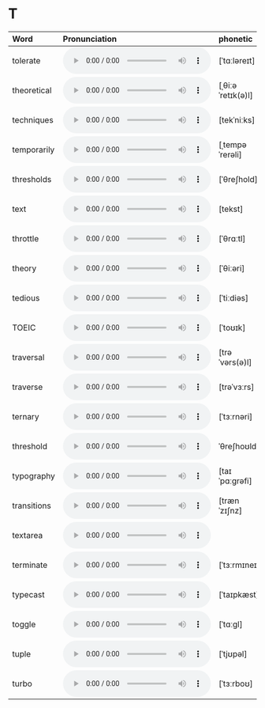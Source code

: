 
# T

| Word  | Pronunciation | phonetic |
| :-- | :-- | :-- |
| tolerate | <audio src="/awesome-pronunciation/public/audio/tolerate.mp3" controls="controls" controlslist="nodownload"></audio> | [ˈtɑːləreɪt] |
| theoretical | <audio src="/awesome-pronunciation/public/audio/theoretical.mp3" controls="controls" controlslist="nodownload"></audio> | [ˌθiːəˈretɪk(ə)l] |
| techniques | <audio src="/awesome-pronunciation/public/audio/techniques.mp3" controls="controls" controlslist="nodownload"></audio> | [tekˈniːks] |
| temporarily | <audio src="/awesome-pronunciation/public/audio/temporarily.mp3" controls="controls" controlslist="nodownload"></audio> | [ˌtempəˈrerəli] |
| thresholds | <audio src="/awesome-pronunciation/public/audio/thresholds.mp3" controls="controls" controlslist="nodownload"></audio> | [ˈθreʃhold] |
| text | <audio src="/awesome-pronunciation/public/audio/text.mp3" controls="controls" controlslist="nodownload"></audio> | [tekst] |
| throttle | <audio src="/awesome-pronunciation/public/audio/throttle.mp3" controls="controls" controlslist="nodownload"></audio> | [ˈθrɑːtl] |
| theory | <audio src="/awesome-pronunciation/public/audio/theory.mp3" controls="controls" controlslist="nodownload"></audio> | [ˈθiːəri] |
| tedious | <audio src="/awesome-pronunciation/public/audio/tedious.mp3" controls="controls" controlslist="nodownload"></audio> | [ˈtiːdiəs] |
| TOEIC | <audio src="/awesome-pronunciation/public/audio/TOEIC.mp3" controls="controls" controlslist="nodownload"></audio> | [ˈtoʊɪk] |
| traversal | <audio src="/awesome-pronunciation/public/audio/traversal.mp3" controls="controls" controlslist="nodownload"></audio> | [trəˈvərs(ə)l] |
| traverse | <audio src="/awesome-pronunciation/public/audio/traverse.mp3" controls="controls" controlslist="nodownload"></audio> | [trəˈvɜːrs] |
| ternary | <audio src="/awesome-pronunciation/public/audio/ternary.mp3" controls="controls" controlslist="nodownload"></audio> | [ˈtɜːrnəri] |
| threshold | <audio src="/awesome-pronunciation/public/audio/threshold.mp3" controls="controls" controlslist="nodownload"></audio> | ˈθreʃhoʊld |
| typography | <audio src="/awesome-pronunciation/public/audio/typography.mp3" controls="controls" controlslist="nodownload"></audio> | [taɪˈpɑːɡrəfi] |
| transitions | <audio src="/awesome-pronunciation/public/audio/transitions.mp3" controls="controls" controlslist="nodownload"></audio> | [trænˈzɪʃnz] |
| textarea | <audio src="/awesome-pronunciation/public/audio/textarea.mp3" controls="controls" controlslist="nodownload"></audio> |  |
| terminate | <audio src="/awesome-pronunciation/public/audio/terminate.mp3" controls="controls" controlslist="nodownload"></audio> | [ˈtɜːrmɪneɪt] |
| typecast | <audio src="/awesome-pronunciation/public/audio/typecast.mp3" controls="controls" controlslist="nodownload"></audio> | [ˈtaɪpkæst] |
| toggle | <audio src="/awesome-pronunciation/public/audio/toggle.mp3" controls="controls" controlslist="nodownload"></audio> | [ˈtɑːɡl] |
| tuple | <audio src="/awesome-pronunciation/public/audio/tuple.mp3" controls="controls" controlslist="nodownload"></audio> | [ˈtjʊpəl] |
| turbo | <audio src="/awesome-pronunciation/public/audio/turbo.mp3" controls="controls" controlslist="nodownload"></audio> | [ˈtɜːrboʊ] |
